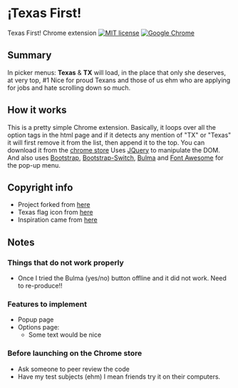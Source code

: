 # ¡Texas First!
Texas First! Chrome extension [![MIT license](https://img.shields.io/badge/license-MIT-lightgrey.svg)](https://raw.githubusercontent.com/qirh/TexasFirst/master/LICENSE) [![Google Chrome](https://upload.wikimedia.org/wikipedia/commons/thumb/a/a5/Google_Chrome_icon_%28September_2014%29.svg/32px-Google_Chrome_icon_%28September_2014%29.svg.png)](https://chrome.google.com/webstore/detail/texas-first/cflpfjhdephkbknjgidjkcfhohbddlnh)

## Summary
  In picker menus: **Texas** & **TX** will load, in the place that only she deserves, at very top, #1  Nice for proud Texans and those of us ehm who are applying for jobs and hate scrolling down so much.

## How it works
  This is a pretty simple Chrome extension. Basically, it loops over all the option tags in the html page and if it detects any mention of "TX" or "Texas" it will first remove it from the list, then append it to the top. You can download it from the [chrome store](https://chrome.google.com/webstore/detail/texas-first/cflpfjhdephkbknjgidjkcfhohbddlnh)
  Uses [JQuery](https://jquery.com) to manipulate the DOM. And also uses [Bootstrap](https://getbootstrap.com), [Bootstrap-Switch](http://bootstrapswitch.com), [Bulma](http://bulma.io) and [Font Awesome](http://fontawesome.io) for the pop-up menu.

## Copyright info
  * Project forked from [here](https://developer.chrome.com/extensions/getstarted)
  * Texas flag icon from [here](http://www.iconarchive.com/show/american-states-icons-by-custom-icon-design/Texas-Flag-icon.html)
  * Inspiration came from [here](https://github.com/vpicone/SorryTennesee)

## Notes
### Things that do not work properly
  * Once I tried the Bulma (yes/no) button offline and it did not work. Need to re-produce!!

### Features to implement
  * Popup page
  * Options page:
    * Some text would be nice

### Before launching on the Chrome store
  * Ask someone to peer review the code
  * Have my test subjects (ehm) I mean friends try it on their computers.
